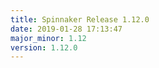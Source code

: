 ```yaml
---
title: Spinnaker Release 1.12.0
date: 2019-01-28 17:13:47
major_minor: 1.12
version: 1.12.0
---
```


<script src="https://gist.github.com/spinnaker-release/349d826502e0bc0a3e4a7ec247b9e8b4.js"/>
